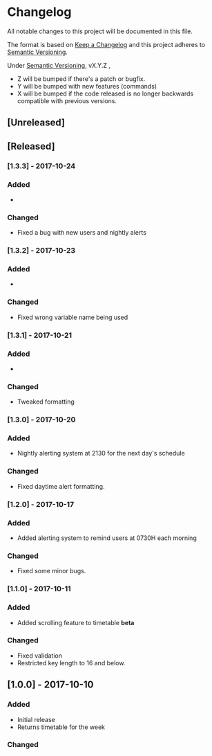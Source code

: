 # Changelog
All notable changes to this project will be documented in this file.

The format is based on [Keep a Changelog](http://keepachangelog.com/en/1.0.0/)
and this project adheres to [Semantic Versioning](http://semver.org/spec/v2.0.0.html).

Under [Semantic Versioning](http://semver.org/spec/v2.0.0.html), vX.Y.Z ,
- Z will be bumped if there's a patch or bugfix.
- Y will be bumped with new features (commands)
- X will be bumped if the code released is no longer backwards compatible with previous versions.

## [Unreleased]

## [Released]
### [1.3.3] - 2017-10-24
### Added
-

### Changed
- Fixed a bug with new users and nightly alerts

### [1.3.2] - 2017-10-23
### Added
-

### Changed
- Fixed wrong variable name being used

### [1.3.1] - 2017-10-21
### Added
-

### Changed
- Tweaked formatting

### [1.3.0] - 2017-10-20
### Added
- Nightly alerting system at 2130 for the next day's schedule

### Changed
- Fixed daytime alert formatting.

### [1.2.0] - 2017-10-17
### Added
- Added alerting system to remind users at 0730H each morning

### Changed
- Fixed some minor bugs.

### [1.1.0] - 2017-10-11
### Added
- Added scrolling feature to timetable **beta**

### Changed
- Fixed validation
- Restricted key length to 16 and below.

## [1.0.0] - 2017-10-10
### Added
- Initial release
- Returns timetable for the week

### Changed

